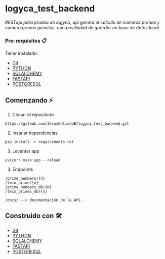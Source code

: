 [Git]: https://git-scm.com/downloads
[PYTHON]: https://www.python.org/
[SQLALCHEMY]: https://www.sqlalchemy.org/
[FASTAPI]: https://fastapi.tiangolo.com/
[POSTGRESQL]: https://www.postgresql.org/

# logyca_test_backend

_RESTapi para prueba de logyca, api genera el calculo de números primos y número primos gemelos.
 con posiblidad de guardar en base de datos local_

### Pre-requisitos 📋

Tener instalado:

- [Git]
- [PYTHON]
- [SQLALCHEMY]
- [FASTAPI]
- [POSTGRESQL]

## Comenzando ⚡

1. Clonar el repositorio
```
https://github.com/JesusGalindoB/logyca_test_backend.git
```
2. Instalar dependencias
```
pip install -r requirements.txt
```

3. Levantar app
```
uvicorn main:app --reload
```
3. Endpoints
```
/prime_numbers/{n}
/twin_prime/{n}
/prime_numbers_db/{n}
/twin_primes_db/{n}

/docs/ --> documentación de la API.
```

## Construido con 🛠️

- [Git]
- [PYTHON]
- [SQLALCHEMY]
- [FASTAPI]
- [POSTGRESQL]
